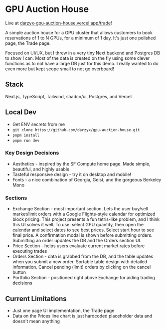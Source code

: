 # GPU Auction House

Live at [darzyx-gpu-auction-house.vercel.app/trade](https://darzyx-gpu-auction-house.vercel.app/trade)!

A simple auction house for a GPU cluster that allows customers to book reservations of 1 to N GPUs, for a minimum of 1 day. It's just one polished page, the Trade page.

Focused on UI/UX, but I threw in a very tiny Next backend and Postgres DB to show I can. Most of the data is created on the fly using some clever functions as to not have a large DB just for this demo. I really wanted to do even more but kept scope small to not go overboard!

## Stack

Next.js, TypeScript, Tailwind, shadcn/ui, Postgres, and Vercel

## Local Dev

-   Get ENV secrets from me
-   `git clone https://github.com/darzyx/gpu-auction-house.git`
-   `pnpm install`
-   `pnpm run dev`

### Key Design Decisions

-   Aesthetics - inspired by the SF Compute home page. Made simple, beautiful, and highly usable
-   Tasteful responsive design - try it on desktop and mobile!
-   Fonts - a nice combination of Georgia, Geist, and the gorgeous Berkeley Mono

### Sections

-   Exchange Section - most important section. Lets the user buy/sell market/limit orders with a Google Flights-style calendar for optimized block pricing. This project presents a fun tetris-like problem, and I think this UI solves it well. To use: select GPU quantity, then open the calendar and select dates to see best prices. Select start hour to see final price. A confirmation modal is shown before submitting orders. Submitting an order updates the DB and the Orders section UI.
-   Price Section - helps users evaluate current market rates before executing trades
-   Orders Section - data is grabbed from the DB, and the table updates when you submit a new order. Sortable table design with detailed information. Cancel pending (limit) orders by clicking on the cancel button
-   Portfolio Section - positioned right above Exchange for aiding trading decisions

## Current Limitations

-   Just one page UI implementation, the Trade page
-   Data on the Prices line chart is just hardcoded placeholder data and doesn't mean anything
